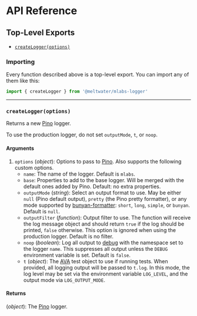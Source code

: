 # API Reference

## Top-Level Exports

- [`createLogger(options)`](#createloggeroptions)

### Importing

Every function described above is a top-level export.
You can import any of them like this:

```js
import { createLogger } from '@meltwater/mlabs-logger'
```

---
### `createLogger(options)`

Returns a new [Pino] logger.

To use the production logger, do not set `outputMode`, `t`, or `noop`.

#### Arguments

1. `options` (*object*): Options to pass to [Pino].
    Also supports the following custom options.
    - `name`: The name of the logger. Default is `mlabs`.
    - `base`: Properties to add to the base logger.
      Will be merged with the default ones added by Pino.
      Default: no extra properties.
    - `outputMode` (*string*): Select an output format to use.
      May be either `null` (Pino default output),
      `pretty` (the Pino pretty formatter),
      or any mode supported by [bunyan-formatter]:
      `short`, `long`, `simple`, or `bunyan`.
      Default is `null`.
    - `outputFilter` (*function*): Output filter to use.
      The function will receive the log message object
      and should return `true` if the log should be printed, `false` otherwise.
      This option is ignored when using the production logger.
      Default is no filter.
    - `noop` (*boolean*): Log all output to [debug]
      with the namespace set to the logger `name`.
      This suppresses all output unless the `DEBUG` environment variable is set.
      Default is `false`.
    - `t` (*object*): The [AVA] test object to use if running tests.
      When provided, all logging output will be passed to `t.log`.
      In this mode, the log level may be set
      via the environment variable `LOG_LEVEL`,
      and the output mode via `LOG_OUTPUT_MODE`.

#### Returns

(*object*): The [Pino] logger.

[AVA]: https://github.com/avajs/ava
[Pino]: https://github.com/pinojs/pino
[bunyan-formatter]: https://www.npmjs.com/package/bunyan-formatter
[debug]: https://github.com/visionmedia/debug

